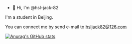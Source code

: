 - 👋 Hi, I’m @hsl-jack-82

I'm a student in Beijing.

You can connect me by send e-mail to hsljack82@126.com

[![Anurag's GitHub stats](https://github-readme-stats.vercel.app/api?username=hsl-jack-82)](https://github.com/anuraghazra/github-readme-stats)

<!---
hsl-jack-82/hsl-jack-82 is a ✨ special ✨ repository because its `README.md` (this file) appears on your GitHub profile.
You can click the Preview link to take a look at your changes.
--->

